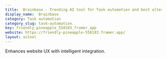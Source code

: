 ```yaml
---
title:  Brainbase - Trending AI tool for Task automation and best alternatives
display_name:  Brainbase
category: Task automation
category_slug: task-automation
key: friendly_pineapple_558183_framer_app
website: https://friendly-pineapple-558183.framer.app/
layout: aitool
---
```


Enhances website UX with intelligent integration.
